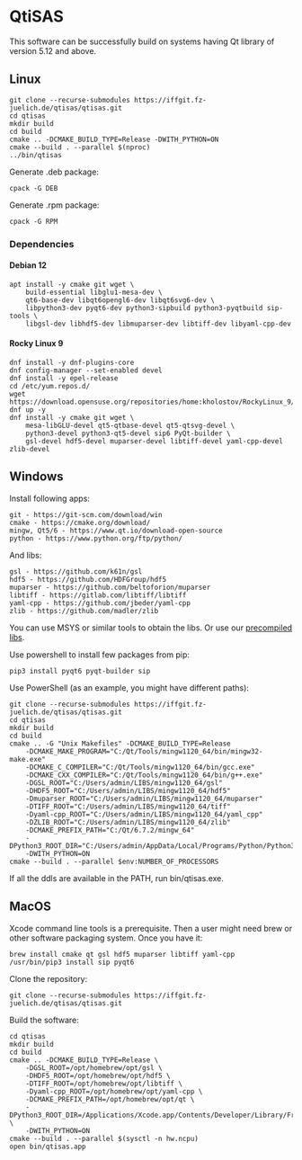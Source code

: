 # QtiSAS

This software can be successfully build on systems having Qt library of version
5.12 and above.

## Linux

    git clone --recurse-submodules https://iffgit.fz-juelich.de/qtisas/qtisas.git
    cd qtisas
    mkdir build
    cd build
    cmake .. -DCMAKE_BUILD_TYPE=Release -DWITH_PYTHON=ON
    cmake --build . --parallel $(nproc)
    ../bin/qtisas

Generate .deb package:

    cpack -G DEB

Generate .rpm package:

    cpack -G RPM

### Dependencies

#### Debian 12

    apt install -y cmake git wget \
        build-essential libglu1-mesa-dev \
        qt6-base-dev libqt6opengl6-dev libqt6svg6-dev \
        libpython3-dev pyqt6-dev python3-sipbuild python3-pyqtbuild sip-tools \
        libgsl-dev libhdf5-dev libmuparser-dev libtiff-dev libyaml-cpp-dev

#### Rocky Linux 9

    dnf install -y dnf-plugins-core
    dnf config-manager --set-enabled devel
    dnf install -y epel-release
    cd /etc/yum.repos.d/
    wget https://download.opensuse.org/repositories/home:kholostov/RockyLinux_9/home:kholostov.repo
    dnf up -y
    dnf install -y cmake git wget \
        mesa-libGLU-devel qt5-qtbase-devel qt5-qtsvg-devel \
        python3-devel python3-qt5-devel sip6 PyQt-builder \
        gsl-devel hdf5-devel muparser-devel libtiff-devel yaml-cpp-devel zlib-devel

## Windows

Install following apps:

    git - https://git-scm.com/download/win
    cmake - https://cmake.org/download/
    mingw, Qt5/6 - https://www.qt.io/download-open-source
    python - https://www.python.org/ftp/python/

And libs:

    gsl - https://github.com/k61n/gsl
    hdf5 - https://github.com/HDFGroup/hdf5
    muparser - https://github.com/beltoforion/muparser
    libtiff - https://gitlab.com/libtiff/libtiff
    yaml-cpp - https://github.com/jbeder/yaml-cpp
    zlib - https://github.com/madler/zlib

You can use MSYS or similar tools to obtain the libs. Or use our [precompiled 
libs](https://iffgit.fz-juelich.de/qtisas/win-libs/-/releases).

Use powershell to install few packages from pip:

    pip3 install pyqt6 pyqt-builder sip

Use PowerShell (as an example, you might have different paths):

    git clone --recurse-submodules https://iffgit.fz-juelich.de/qtisas/qtisas.git
    cd qtisas
    mkdir build
    cd build
    cmake .. -G "Unix Makefiles" -DCMAKE_BUILD_TYPE=Release
        -DCMAKE_MAKE_PROGRAM="C:/Qt/Tools/mingw1120_64/bin/mingw32-make.exe"
        -DCMAKE_C_COMPILER="C:/Qt/Tools/mingw1120_64/bin/gcc.exe"
        -DCMAKE_CXX_COMPILER="C:/Qt/Tools/mingw1120_64/bin/g++.exe"
        -DGSL_ROOT="C:/Users/admin/LIBS/mingw1120_64/gsl"
        -DHDF5_ROOT="C:/Users/admin/LIBS/mingw1120_64/hdf5"
        -Dmuparser_ROOT="C:/Users/admin/LIBS/mingw1120_64/muparser"
        -DTIFF_ROOT="C:/Users/admin/LIBS/mingw1120_64/tiff"
        -Dyaml-cpp_ROOT="C:/Users/admin/LIBS/mingw1120_64/yaml_cpp"
        -DZLIB_ROOT="C:/Users/admin/LIBS/mingw1120_64/zlib"
        -DCMAKE_PREFIX_PATH="C:/Qt/6.7.2/mingw_64"
        -DPython3_ROOT_DIR="C:/Users/admin/AppData/Local/Programs/Python/Python312"
        -DWITH_PYTHON=ON
    cmake --build . --parallel $env:NUMBER_OF_PROCESSORS

If all the ddls are available in the PATH, run bin/qtisas.exe.

## MacOS

Xcode command line tools is a prerequisite. Then a user might need brew or other
software packaging system. Once you have it:

    brew install cmake qt gsl hdf5 muparser libtiff yaml-cpp
    /usr/bin/pip3 install sip pyqt6

Clone the repository:

    git clone --recurse-submodules https://iffgit.fz-juelich.de/qtisas/qtisas.git

Build the software:

    cd qtisas
    mkdir build
    cd build
    cmake .. -DCMAKE_BUILD_TYPE=Release \
        -DGSL_ROOT=/opt/homebrew/opt/gsl \
        -DHDF5_ROOT=/opt/homebrew/opt/hdf5 \
        -DTIFF_ROOT=/opt/homebrew/opt/libtiff \
        -Dyaml-cpp_ROOT=/opt/homebrew/opt/yaml-cpp \
        -DCMAKE_PREFIX_PATH=/opt/homebrew/opt/qt \
        -DPython3_ROOT_DIR=/Applications/Xcode.app/Contents/Developer/Library/Frameworks/Python3.framework/Versions/Current \
        -DWITH_PYTHON=ON
    cmake --build . --parallel $(sysctl -n hw.ncpu)
    open bin/qtisas.app
